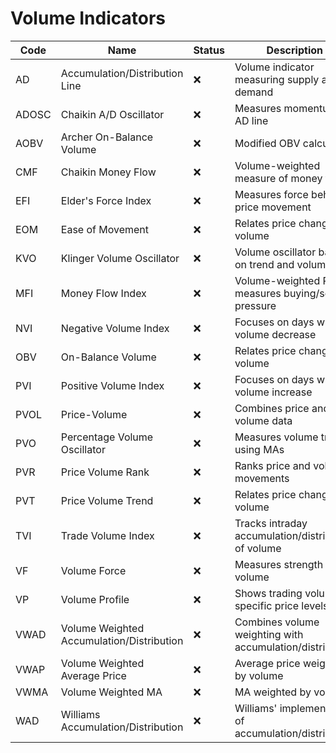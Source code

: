 # Volume Indicators

| Code       | Name                                   | Status | Description                                                      |
|------------|---------------------------------------|--------|------------------------------------------------------------------|
| AD         | Accumulation/Distribution Line         | ❌     | Volume indicator measuring supply and demand                      |
| ADOSC      | Chaikin A/D Oscillator                | ❌     | Measures momentum of AD line                                     |
| AOBV       | Archer On-Balance Volume              | ❌     | Modified OBV calculation                                         |
| CMF        | Chaikin Money Flow                    | ❌     | Volume-weighted measure of money flow                            |
| EFI        | Elder's Force Index                   | ❌     | Measures force behind price movement                             |
| EOM        | Ease of Movement                      | ❌     | Relates price change to volume                                   |
| KVO        | Klinger Volume Oscillator             | ❌     | Volume oscillator based on trend and volume                      |
| MFI        | Money Flow Index                      | ❌     | Volume-weighted RSI, measures buying/selling pressure            |
| NVI        | Negative Volume Index                 | ❌     | Focuses on days with volume decrease                             |
| OBV        | On-Balance Volume                     | ❌     | Relates price changes to volume                                  |
| PVI        | Positive Volume Index                 | ❌     | Focuses on days with volume increase                             |
| PVOL       | Price-Volume                          | ❌     | Combines price and volume data                                   |
| PVO        | Percentage Volume Oscillator          | ❌     | Measures volume trend using MAs                                  |
| PVR        | Price Volume Rank                     | ❌     | Ranks price and volume movements                                 |
| PVT        | Price Volume Trend                    | ❌     | Relates price change to volume                                   |
| TVI        | Trade Volume Index                    | ❌     | Tracks intraday accumulation/distribution of volume              |
| VF         | Volume Force                          | ❌     | Measures strength of volume                                      |
| VP         | Volume Profile                        | ❌     | Shows trading volume at specific price levels                    |
| VWAD       | Volume Weighted Accumulation/Distribution | ❌  | Combines volume weighting with accumulation/distribution         |
| VWAP       | Volume Weighted Average Price         | ❌     | Average price weighted by volume                                 |
| VWMA       | Volume Weighted MA                    | ❌     | MA weighted by volume                                            |
| WAD        | Williams Accumulation/Distribution    | ❌     | Williams' implementation of accumulation/distribution            |
